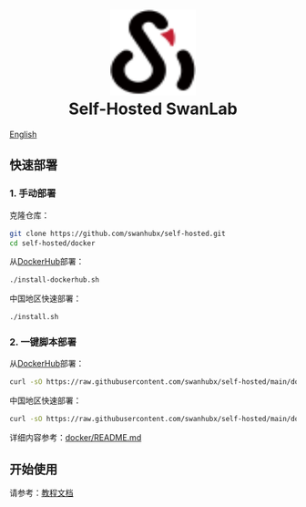 <h1 align="center" style="border-bottom: none">
    <a href="https://swanlab.cn" target="_blank">
      <img alt="SwanLab" src="./assets/swanlab.svg" width="150" height="150">
    </a>
    <br>Self-Hosted SwanLab
</h1>

[English](./README_EN.md)


## 快速部署

### 1. 手动部署

克隆仓库：

```bash
git clone https://github.com/swanhubx/self-hosted.git
cd self-hosted/docker
```

从[DockerHub](https://hub.docker.com/search?q=swanlab)部署：

```bash
./install-dockerhub.sh
```

中国地区快速部署：

```bash
./install.sh
```

### 2. 一键脚本部署

从[DockerHub](https://hub.docker.com/search?q=swanlab)部署：

```bash
curl -sO https://raw.githubusercontent.com/swanhubx/self-hosted/main/docker/install-dockerhub.sh && bash install.sh
```

中国地区快速部署：

```bash
curl -sO https://raw.githubusercontent.com/swanhubx/self-hosted/main/docker/install.sh && bash install.sh
```

详细内容参考：[docker/README.md](./docker/README.md)

## 开始使用

请参考：[教程文档](https://docs.swanlab.cn/guide_cloud/self_host/docker-deploy.html)